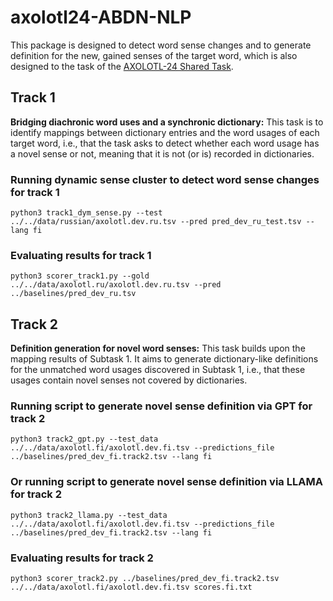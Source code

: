 # axolotl24-ABDN-NLP

This package is designed to detect word sense changes and to generate definition for the new, gained senses of the target word,
which is also designed to the task of the [AXOLOTL-24 Shared Task](https://github.com/ltgoslo/axolotl24_shared_task).


## Track 1

**Bridging diachronic word uses and a synchronic dictionary:** This task is to identify mappings between dictionary entries and the word usages of each target word, i.e., that the task asks to detect whether each word usage has a novel sense or not, meaning that it is not (or is) recorded in dictionaries.

### Running dynamic sense cluster to detect word sense changes for track 1

```commandline
python3 track1_dym_sense.py --test ../../data/russian/axolotl.dev.ru.tsv --pred pred_dev_ru_test.tsv --lang fi
```


### Evaluating results for track 1

```commandline
python3 scorer_track1.py --gold ../../data/axolotl.ru/axolotl.dev.ru.tsv --pred ../baselines/pred_dev_ru.tsv
```

## Track 2

**Definition generation for novel word senses:**  This task builds upon the mapping results of Subtask 1. It aims to generate dictionary-like definitions for the unmatched word usages discovered in Subtask 1, i.e., that these usages contain novel senses not covered by dictionaries.

### Running script to generate novel sense definition via GPT for track 2

```commandline
python3 track2_gpt.py --test_data ../../data/axolotl.fi/axolotl.dev.fi.tsv --predictions_file ../baselines/pred_dev_fi.track2.tsv --lang fi
```
### Or running script to generate novel sense definition via LLAMA for track 2

```commandline
python3 track2_llama.py --test_data ../../data/axolotl.fi/axolotl.dev.fi.tsv --predictions_file ../baselines/pred_dev_fi.track2.tsv --lang fi
```

### Evaluating results for track 2

```commandline
python3 scorer_track2.py ../baselines/pred_dev_fi.track2.tsv ../../data/axolotl.fi/axolotl.dev.fi.tsv scores.fi.txt
```